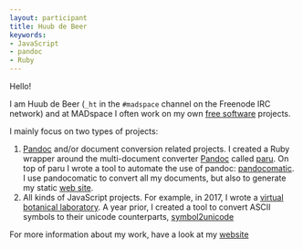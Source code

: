 ```yaml
---
layout: participant
title: Huub de Beer
keywords: 
- JavaScript
- pandoc
- Ruby
---
```


Hello!

I am Huub de Beer (`_ht` in the `#madspace` channel on the Freenode IRC
network) and at MADspace I often work on my own [free
software](https://www.gnu.org/philosophy/free-sw.en.html) projects. 

I mainly focus on two types of projects:

1. [Pandoc](https://pandoc.org) and/or document conversion related projects. I
   created a Ruby wrapper around the multi-document converter
   [Pandoc](https://pandoc.org) called
   [paru](http://heerdebeer.org/Software/markdown/paru/). On top of paru I
   wrote a tool to automate the use of pandoc:
   [pandocomatic](http://heerdebeer.org/Software/markdown/pandocomatic/). I
   use pandocomatic to convert all my documents, but also to generate my
   static [web site](https://heerdebeer.org).
2.  All kinds of JavaScript projects. For example, in 2017, I wrote a [virtual
    botanical
    laboratory](http://heerdebeer.org/Software/virtual_botanical_laboratory/).
    A year prior, I created a tool to convert ASCII symbols to their unicode
    counterparts,
    [symbol2unicode](http://heerdebeer.org/Software/symbol2unicode/)

For more information about my work, have a look at my
[website](https://heerdebeer.org)
